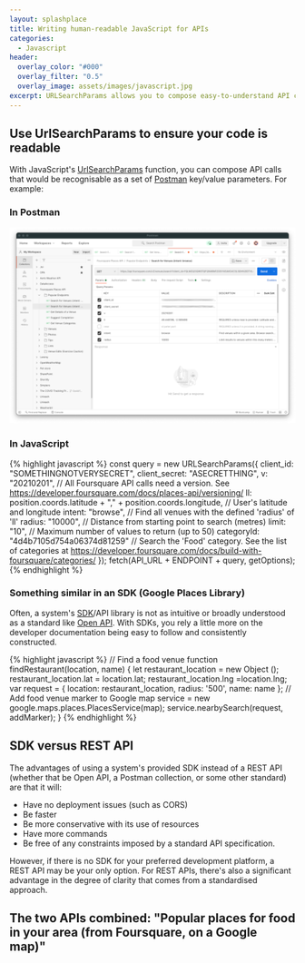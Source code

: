 ```yaml
---
layout: splashplace
title: Writing human-readable JavaScript for APIs
categories:
  - Javascript
header:
  overlay_color: "#000"
  overlay_filter: "0.5"
  overlay_image: assets/images/javascript.jpg
excerpt: URLSearchParams allows you to compose easy-to-understand API calls
---
```


## Use UrlSearchParams to ensure your code is readable

With JavaScript's [UrlSearchParams](https://developer.mozilla.org/en-US/docs/Web/API/URLSearchParams) function, you can compose API calls that would be recognisable as a set of [Postman](https://www.postman.com/) key/value parameters. For example:

### In Postman

![In Postman](../assets/images/postman.png)

### In JavaScript 

{% highlight javascript %}
const query = new URLSearchParams({
    client_id: "SOMETHINGNOTVERYSECRET",
    client_secret: "ASECRETTHING",
    v: "20210201", // All Foursquare API calls need a version. See https://developer.foursquare.com/docs/places-api/versioning/
    ll: position.coords.latitude + "," + position.coords.longitude, // User's latitude and longitude
    intent: "browse", // Find all venues with the defined 'radius' of 'll'
    radius: "10000", // Distance from starting point to search (metres)
    limit: "10", // Maximum number of values to return (up to 50)
    categoryId: "4d4b7105d754a06374d81259" // Search the 'Food' category. See the list of categories at https://developer.foursquare.com/docs/build-with-foursquare/categories/
  });
  fetch(API_URL + ENDPOINT + query, getOptions);
{% endhighlight %}

### Something similar in an SDK (Google Places Library)

Often, a system's [SDK](https://en.wikipedia.org/wiki/Software_development_kit)/API library is not as intuitive or broadly understood as a standard like [Open API](https://en.wikipedia.org/wiki/Open_API). With SDKs, you rely a little more on the developer documentation being easy to follow and consistently constructed.

{% highlight javascript %}
// Find a food venue
function findRestaurant(location, name) {
  let restaurant_location = new Object ();
  restaurant_location.lat = location.lat;
  restaurant_location.lng =location.lng;
  var request = {
    location: restaurant_location,
    radius: '500',
    name: name
    };
  // Add food venue marker to Google map
  service = new google.maps.places.PlacesService(map);
  service.nearbySearch(request, addMarker);
}
{% endhighlight %}

## SDK versus REST API

The advantages of using a system's provided SDK instead of a REST API (whether that be Open API, a Postman collection, or some other standard) are that it will:

- Have no deployment issues (such as CORS)
- Be faster
- Be more conservative with its use of resources
- Have more commands
- Be free of any constraints imposed by a standard API specification.

However, if there is no SDK for your preferred development platform, a REST API may be your only option. For REST APIs, there's also a significant advantage in the degree of clarity that comes from a standardised approach.
 
## The two APIs combined: "Popular places for food in your area (from Foursquare, on a Google map)"
